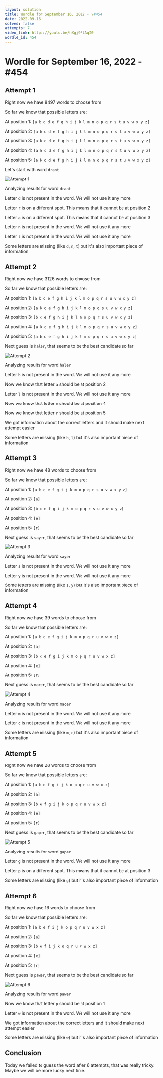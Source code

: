```yaml
---
layout: solution
title: Wordle for September 16, 2022 - \#454
date: 2022-09-16
solved: false
attempts: 7
video_link: https://youtu.be/hXgj9FlAqI0
wordle_id: 454
---
```


# Wordle for September 16, 2022 - \#454

## Attempt 1

Right now we have 8497 words to choose from

So far we know that possible letters are:

At position 1: `[a b c d e f g h i j k l m n o p q r s t u v w x y z]`

At position 2: `[a b c d e f g h i j k l m n o p q r s t u v w x y z]`

At position 3: `[a b c d e f g h i j k l m n o p q r s t u v w x y z]`

At position 4: `[a b c d e f g h i j k l m n o p q r s t u v w x y z]`

At position 5: `[a b c d e f g h i j k l m n o p q r s t u v w x y z]`

Let's start with word `drant`

![Attempt 1](2022-09-16/attempt-1.png)

Analyzing results for word `drant`

Letter `d` is not present in the word. We will not use it any more

Letter `r` is on a different spot. This means that it cannot be at position 2

Letter `a` is on a different spot. This means that it cannot be at position 3

Letter `n` is not present in the word. We will not use it any more

Letter `t` is not present in the word. We will not use it any more

Some letters are missing (like `d`, `n`, `t`) but it's also important piece of information



## Attempt 2

Right now we have 3126 words to choose from

So far we know that possible letters are:

At position 1: `[a b c e f g h i j k l m o p q r s u v w x y z]`

At position 2: `[a b c e f g h i j k l m o p q s u v w x y z]`

At position 3: `[b c e f g h i j k l m o p q r s u v w x y z]`

At position 4: `[a b c e f g h i j k l m o p q r s u v w x y z]`

At position 5: `[a b c e f g h i j k l m o p q r s u v w x y z]`

Next guess is `haler`, that seems to be the best candidate so far

![Attempt 2](2022-09-16/attempt-2.png)

Analyzing results for word `haler`

Letter `h` is not present in the word. We will not use it any more

Now we know that letter `a` should be at position 2

Letter `l` is not present in the word. We will not use it any more

Now we know that letter `e` should be at position 4

Now we know that letter `r` should be at position 5

We got information about the correct letters and it should make next attempt easier

Some letters are missing (like `h`, `l`) but it's also important piece of information



## Attempt 3

Right now we have 48 words to choose from

So far we know that possible letters are:

At position 1: `[a b c e f g i j k m o p q r s u v w x y z]`

At position 2: `[a]`

At position 3: `[b c e f g i j k m o p q r s u v w x y z]`

At position 4: `[e]`

At position 5: `[r]`

Next guess is `sayer`, that seems to be the best candidate so far

![Attempt 3](2022-09-16/attempt-3.png)

Analyzing results for word `sayer`

Letter `s` is not present in the word. We will not use it any more

Letter `y` is not present in the word. We will not use it any more

Some letters are missing (like `s`, `y`) but it's also important piece of information



## Attempt 4

Right now we have 39 words to choose from

So far we know that possible letters are:

At position 1: `[a b c e f g i j k m o p q r u v w x z]`

At position 2: `[a]`

At position 3: `[b c e f g i j k m o p q r u v w x z]`

At position 4: `[e]`

At position 5: `[r]`

Next guess is `macer`, that seems to be the best candidate so far

![Attempt 4](2022-09-16/attempt-4.png)

Analyzing results for word `macer`

Letter `m` is not present in the word. We will not use it any more

Letter `c` is not present in the word. We will not use it any more

Some letters are missing (like `m`, `c`) but it's also important piece of information



## Attempt 5

Right now we have 28 words to choose from

So far we know that possible letters are:

At position 1: `[a b e f g i j k o p q r u v w x z]`

At position 2: `[a]`

At position 3: `[b e f g i j k o p q r u v w x z]`

At position 4: `[e]`

At position 5: `[r]`

Next guess is `gaper`, that seems to be the best candidate so far

![Attempt 5](2022-09-16/attempt-5.png)

Analyzing results for word `gaper`

Letter `g` is not present in the word. We will not use it any more

Letter `p` is on a different spot. This means that it cannot be at position 3

Some letters are missing (like `g`) but it's also important piece of information



## Attempt 6

Right now we have 16 words to choose from

So far we know that possible letters are:

At position 1: `[a b e f i j k o p q r u v w x z]`

At position 2: `[a]`

At position 3: `[b e f i j k o q r u v w x z]`

At position 4: `[e]`

At position 5: `[r]`

Next guess is `pawer`, that seems to be the best candidate so far

![Attempt 6](2022-09-16/attempt-6.png)

Analyzing results for word `pawer`

Now we know that letter `p` should be at position 1

Letter `w` is not present in the word. We will not use it any more

We got information about the correct letters and it should make next attempt easier

Some letters are missing (like `w`) but it's also important piece of information



## Conclusion

Today we failed to guess the word after 6 attempts, that was really tricky. Maybe we will be more lucky next time.

